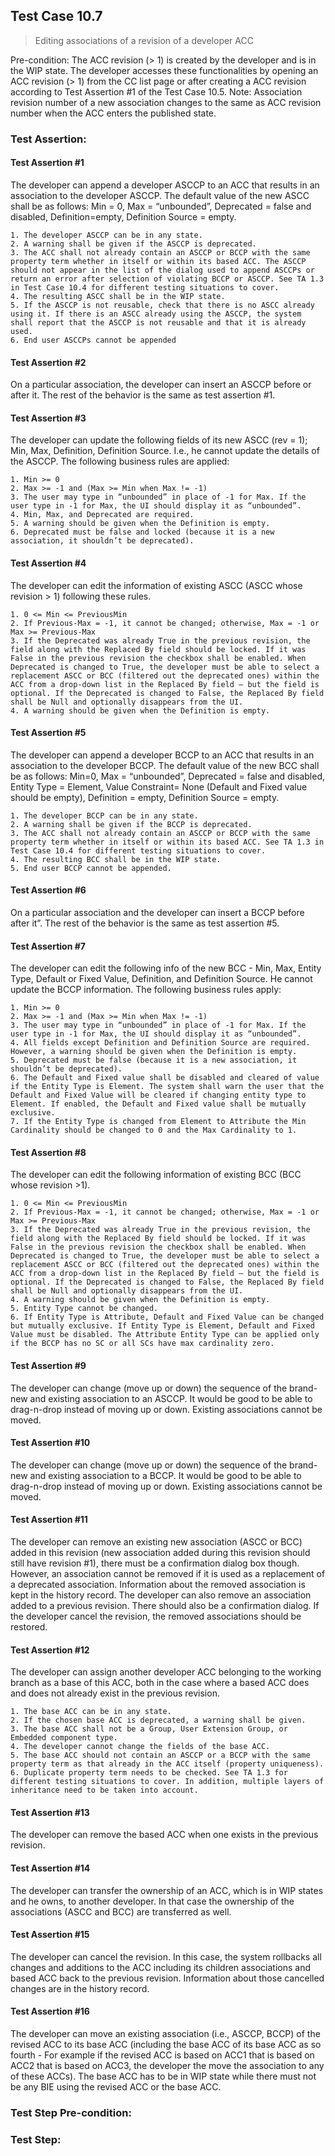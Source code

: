 ## Test Case 10.7

> Editing associations of a revision of a developer ACC

Pre-condition: The ACC revision (> 1) is created by the developer and is in the WIP state. The developer accesses these functionalities by opening an ACC revision (> 1) from the CC list page or after creating a ACC revision according to Test Assertion #1 of the Test Case 10.5.
Note: Association revision number of a new association changes to the same as ACC revision number when the ACC enters the published state.


### Test Assertion:

#### Test Assertion #1
The developer can append a developer ASCCP to an ACC that results in an association to the developer ASCCP. The default value of the new ASCC shall be as follows: Min = 0, Max = “unbounded”, Deprecated = false and disabled, Definition=empty, Definition Source = empty.

	1. The developer ASCCP can be in any state.
	2. A warning shall be given if the ASCCP is deprecated.
	3. The ACC shall not already contain an ASCCP or BCCP with the same property term whether in itself or within its based ACC. The ASCCP should not appear in the list of the dialog used to append ASCCPs or return an error after selection of violating BCCP or ASCCP. See TA 1.3 in Test Case 10.4 for different testing situations to cover.
	4. The resulting ASCC shall be in the WIP state.
	5. If the ASCCP is not reusable, check that there is no ASCC already using it. If there is an ASCC already using the ASCCP, the system shall report that the ASCCP is not reusable and that it is already used.
	6. End user ASCCPs cannot be appended

#### Test Assertion #2
On a particular association, the developer can insert an ASCCP before or after it. The rest of the behavior is the same as test assertion #1.

#### Test Assertion #3
The developer can update the following fields of its new ASCC (rev = 1); Min, Max, Definition, Definition Source. I.e., he cannot update the details of the ASCCP. The following business rules are applied:

	1. Min >= 0
	2. Max >= -1 and (Max >= Min when Max != -1)
	3. The user may type in “unbounded” in place of -1 for Max. If the user type in -1 for Max, the UI should display it as “unbounded”.
	4. Min, Max, and Deprecated are required.
	5. A warning should be given when the Definition is empty.
	6. Deprecated must be false and locked (because it is a new association, it shouldn’t be deprecated).

#### Test Assertion #4
The developer can edit the information of existing ASCC (ASCC whose revision > 1) following these rules.

	1. 0 <= Min <= PreviousMin
	2. If Previous-Max = -1, it cannot be changed; otherwise, Max = -1 or Max >= Previous-Max
	3. If the Deprecated was already True in the previous revision, the field along with the Replaced By field should be locked. If it was False in the previous revision the checkbox shall be enabled. When Deprecated is changed to True, the developer must be able to select a replacement ASCC or BCC (filtered out the deprecated ones) within the ACC from a drop-down list in the Replaced By field – but the field is optional. If the Deprecated is changed to False, the Replaced By field shall be Null and optionally disappears from the UI.
	4. A warning should be given when the Definition is empty.

#### Test Assertion #5
The developer can append a developer BCCP to an ACC that results in an association to the developer BCCP. The default value of the new BCC shall be as follows: Min=0, Max = “unbounded”, Deprecated = false and disabled, Entity Type = Element, Value Constraint= None (Default and Fixed value should be empty), Definition = empty, Definition Source = empty.

	1. The developer BCCP can be in any state.
	2. A warning shall be given if the BCCP is deprecated.
	3. The ACC shall not already contain an ASCCP or BCCP with the same property term whether in itself or within its based ACC. See TA 1.3 in Test Case 10.4 for different testing situations to cover.
	4. The resulting BCC shall be in the WIP state.
	5. End user BCCP cannot be appended.

#### Test Assertion #6
On a particular association and the developer can insert a BCCP before after it”. The rest of the behavior is the same as test assertion #5.

#### Test Assertion #7
The developer can edit the following info of the new BCC - Min, Max, Entity Type, Default or Fixed Value, Definition, and Definition Source. He cannot update the BCCP information. The following business rules apply:

	1. Min >= 0
	2. Max >= -1 and (Max >= Min when Max != -1)
	3. The user may type in “unbounded” in place of -1 for Max. If the user type in -1 for Max, the UI should display it as “unbounded”.
	4. All fields except Definition and Definition Source are required. However, a warning should be given when the Definition is empty.
	5. Deprecated must be false (because it is a new association, it shouldn’t be deprecated).
	6. The Default and Fixed value shall be disabled and cleared of value if the Entity Type is Element. The system shall warn the user that the Default and Fixed Value will be cleared if changing entity type to Element. If enabled, the Default and Fixed value shall be mutually exclusive.
	7. If the Entity Type is changed from Element to Attribute the Min Cardinality should be changed to 0 and the Max Cardinality to 1.

#### Test Assertion #8
The developer can edit the following information of existing BCC (BCC whose revision >1).

	1. 0 <= Min <= PreviousMin
	2. If Previous-Max = -1, it cannot be changed; otherwise, Max = -1 or Max >= Previous-Max
	3. If the Deprecated was already True in the previous revision, the field along with the Replaced By field should be locked. If it was False in the previous revision the checkbox shall be enabled. When Deprecated is changed to True, the developer must be able to select a replacement ASCC or BCC (filtered out the deprecated ones) within the ACC from a drop-down list in the Replaced By field – but the field is optional. If the Deprecated is changed to False, the Replaced By field shall be Null and optionally disappears from the UI.
	4. A warning should be given when the Definition is empty.
	5. Entity Type cannot be changed.
	6. If Entity Type is Attribute, Default and Fixed Value can be changed but mutually exclusive. If Entity Type is Element, Default and Fixed Value must be disabled. The Attribute Entity Type can be applied only if the BCCP has no SC or all SCs have max cardinality zero.

#### Test Assertion #9
The developer can change (move up or down) the sequence of the brand-new and existing association to an ASCCP. It would be good to be able to drag-n-drop instead of moving up or down. Existing associations cannot be moved.

#### Test Assertion #10
The developer can change (move up or down) the sequence of the brand-new and existing association to a BCCP. It would be good to be able to drag-n-drop instead of moving up or down. Existing associations cannot be moved.

#### Test Assertion #11
The developer can remove an existing new association (ASCC or BCC) added in this revision (new association added during this revision should still have revision #1), there must be a confirmation dialog box though. However, an association cannot be removed if it is used as a replacement of a deprecated association. Information about the removed association is kept in the history record. The developer can also remove an association added to a previous revision. There should also be a confirmation dialog. If the developer cancel the revision, the removed associations should be restored.

#### Test Assertion #12
The developer can assign another developer ACC belonging to the working branch as a base of this ACC, both in the case where a based ACC does and does not already exist in the previous revision.

	1. The base ACC can be in any state.
	2. If the chosen base ACC is deprecated, a warning shall be given.
	3. The base ACC shall not be a Group, User Extension Group, or Embedded component type.
	4. The developer cannot change the fields of the base ACC.
	5. The base ACC should not contain an ASCCP or a BCCP with the same property term as that already in the ACC itself (property uniqueness).
	6. Duplicate property term needs to be checked. See TA 1.3 for different testing situations to cover. In addition, multiple layers of inheritance need to be taken into account.

#### Test Assertion #13
The developer can remove the based ACC when one exists in the previous revision.

#### Test Assertion #14
The developer can transfer the ownership of an ACC, which is in WIP states and he owns, to another developer. In that case the ownership of the associations (ASCC and BCC) are transferred as well.

#### Test Assertion #15
The developer can cancel the revision. In this case, the system rollbacks all changes and additions to the ACC including its children associations and based ACC back to the previous revision. Information about those cancelled changes are in the history record.

#### Test Assertion #16
The developer can move an existing association (i.e., ASCCP, BCCP) of the revised ACC to its base ACC (including the base ACC of its base ACC as so fourth - For example if the revised ACC is based on ACC1 that is based on ACC2 that is based on ACC3, the developer the move the association to any of these ACCs). The base ACC has to be in WIP state while there must not be any BIE using the revised ACC or the base ACC.

### Test Step Pre-condition:



### Test Step: